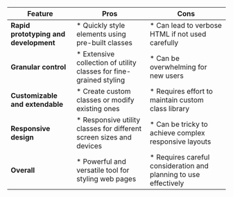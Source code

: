 | Feature                               | Pros                                                                 | Cons                                                              |
| ------------------------------------- | -------------------------------------------------------------------- | ----------------------------------------------------------------- |
| **Rapid prototyping and development** | \* Quickly style elements using pre-built classes                    | \* Can lead to verbose HTML if not used carefully                 |
| **Granular control**                  | \* Extensive collection of utility classes for fine-grained styling  | \* Can be overwhelming for new users                              |
| **Customizable and extendable**       | \* Create custom classes or modify existing ones                     | \* Requires effort to maintain custom class library               |
| **Responsive design**                 | \* Responsive utility classes for different screen sizes and devices | \* Can be tricky to achieve complex responsive layouts            |
| **Overall**                           | \* Powerful and versatile tool for styling web pages                 | \* Requires careful consideration and planning to use effectively |
